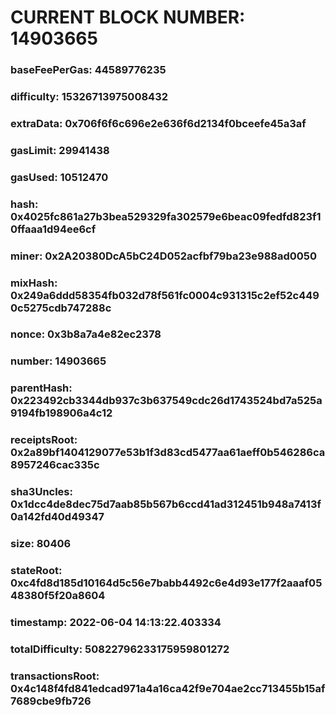 # CURRENT BLOCK NUMBER: 14903665

### baseFeePerGas: 44589776235
### difficulty: 15326713975008432
### extraData: 0x706f6f6c696e2e636f6d2134f0bceefe45a3af
### gasLimit: 29941438
### gasUsed: 10512470
### hash: 0x4025fc861a27b3bea529329fa302579e6beac09fedfd823f10ffaaa1d94ee6cf
### miner: 0x2A20380DcA5bC24D052acfbf79ba23e988ad0050
### mixHash: 0x249a6ddd58354fb032d78f561fc0004c931315c2ef52c4490c5275cdb747288c
### nonce: 0x3b8a7a4e82ec2378
### number: 14903665
### parentHash: 0x223492cb3344db937c3b637549cdc26d1743524bd7a525a9194fb198906a4c12
### receiptsRoot: 0x2a89bf1404129077e53b1f3d83cd5477aa61aeff0b546286ca8957246cac335c
### sha3Uncles: 0x1dcc4de8dec75d7aab85b567b6ccd41ad312451b948a7413f0a142fd40d49347
### size: 80406
### stateRoot: 0xc4fd8d185d10164d5c56e7babb4492c6e4d93e177f2aaaf0548380f5f20a8604
### timestamp: 2022-06-04 14:13:22.403334
### totalDifficulty: 50822796233175959801272
### transactionsRoot: 0x4c148f4fd841edcad971a4a16ca42f9e704ae2cc713455b15af7689cbe9fb726
